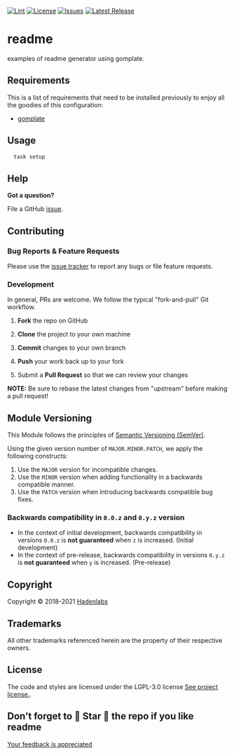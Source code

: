 <!-- Space: PROJECTS -->
<!-- Title: readme -->

<!--


  ** DO NOT EDIT THIS FILE
  **
  ** 1) Make all changes to `provision/generator/README.yaml`
  ** 2) Run`task readme` to rebuild this file.
  **
  ** (We maintain HUNDREDS of open source projects. This is how we maintain our sanity.)
  **


  -->

[![Lint](https://github.com/hadenlabs/readme/actions/workflows/lint.yml/badge.svg?branch=develop)](https://github.com/hadenlabs/readme/actions) [![License](https://img.shields.io/github/license/hadenlabs/readme.svg)](https://github.com/hadenlabs/readme) [![Issues](https://img.shields.io/github/issues/hadenlabs/readme.svg)](https://github.com/hadenlabs/readme) [![Latest Release](https://img.shields.io/github/release/hadenlabs/readme.svg)](https://github.com/hadenlabs/readme/releases)

# readme

examples of readme generator using gomplate.

## Requirements

This is a list of requirements that need to be installed previously to enjoy all the goodies of this configuration:

- [gomplate](https://github.com/hairyhenderson/gomplate)

## Usage

```bash
  task setup
```

## Help

**Got a question?**

File a GitHub [issue](https://github.com/hadenlabs/readme/issues).

## Contributing

### Bug Reports & Feature Requests

Please use the [issue tracker](https://github.com/hadenlabs/readme/issues) to report any bugs or file feature requests.

### Development

In general, PRs are welcome. We follow the typical "fork-and-pull" Git workflow.

1.  **Fork** the repo on GitHub
2.  **Clone** the project to your own machine
3.  **Commit** changes to your own branch
4.  **Push** your work back up to your fork

5.  Submit a **Pull Request** so that we can review your changes

**NOTE:** Be sure to rebase the latest changes from "upstream" before making a pull request!

## Module Versioning

This Module follows the principles of [Semantic Versioning (SemVer)](https://semver.org/).

Using the given version number of `MAJOR.MINOR.PATCH`, we apply the following constructs:

1. Use the `MAJOR` version for incompatible changes.
1. Use the `MINOR` version when adding functionality in a backwards compatible manner.
1. Use the `PATCH` version when introducing backwards compatible bug fixes.

### Backwards compatibility in `0.0.z` and `0.y.z` version

- In the context of initial development, backwards compatibility in versions `0.0.z` is **not guaranteed** when `z` is increased. (Initial development)
- In the context of pre-release, backwards compatibility in versions `0.y.z` is **not guaranteed** when `y` is increased. (Pre-release)

## Copyright

Copyright © 2018-2021 [Hadenlabs](https://hadenlabs.com)

## Trademarks

All other trademarks referenced herein are the property of their respective owners.

## License

The code and styles are licensed under the LGPL-3.0 license [See project license.](LICENSE).

## Don't forget to 🌟 Star 🌟 the repo if you like readme

[Your feedback is appreciated](https://github.com/hadenlabs/readme/issues)
